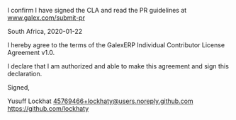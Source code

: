 I confirm I have signed the CLA and read the PR guidelines at www.galex.com/submit-pr

South Africa, 2020-01-22

I hereby agree to the terms of the GalexERP Individual Contributor License
Agreement v1.0.

I declare that I am authorized and able to make this agreement and sign this
declaration.

Signed,

Yusuff Lockhat 45769466+lockhaty@users.noreply.github.com https://github.com/lockhaty
